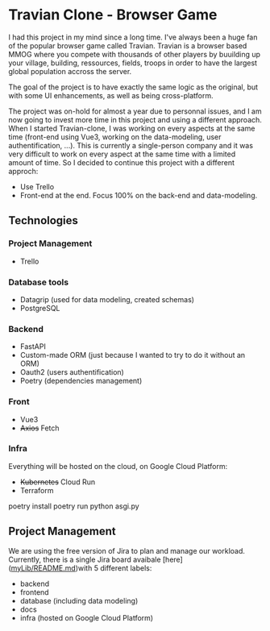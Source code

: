 # Travian Clone - Browser Game

I had this project in my mind since a long time. I've always been a huge fan of the popular browser game called Travian. Travian is a browser based MMOG where you compete with thousands of other players by buuilding up your village, building, ressources, fields, troops in order to have the largest global population accross the server. 

The goal of the project is to have exactly the same logic as the original, but with some UI enhancements, as well as being cross-platform.

The project was on-hold for almost a year due to personnal issues, and I am now going to invest more time in this project and using a different approach. When I started Travian-clone, I was working on every aspects at the same time (front-end using Vue3, working on the data-modeling, user authentification, ...). This is currently a single-person company and it was very difficult to work on every aspect at the same time with a limited amount of time. So I decided to continue this project with a different approch:
- Use Trello
- Front-end at the end. Focus 100% on the back-end and data-modeling. 

## Technologies  
### Project Management
- Trello

### Database tools
- Datagrip (used for data modeling, created schemas)
- PostgreSQL

### Backend
- FastAPI
- Custom-made ORM (just because I wanted to try to do it without an ORM)
- Oauth2 (users authentification)
- Poetry (dependencies management) 

### Front
- Vue3
- ~~Axios~~ Fetch 

### Infra
Everything will be hosted on the cloud, on Google Cloud Platform:
- ~~Kubernetes~~ Cloud Run  
- Terraform 


poetry install
poetry run python asgi.py

## Project Management 

We are using the free version of Jira to plan and manage our workload. Currently, there is a single Jira board avaibale [here] ([myLib/README.md](https://trello.com/b/v930U8AG/travian
))with 5 different labels:
- backend
- frontend
- database (including data modeling)
- docs
- infra (hosted on Google Cloud Platform)


